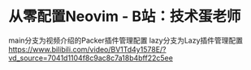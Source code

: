 # 从零配置Neovim - B站：技术蛋老师

main分支为视频介绍的Packer插件管理配置
lazy分支为Lazy插件管理配置
https://www.bilibili.com/video/BV1Td4y1578E/?vd_source=7041d1104f8c9ac8c7a18b4bff22c5ee